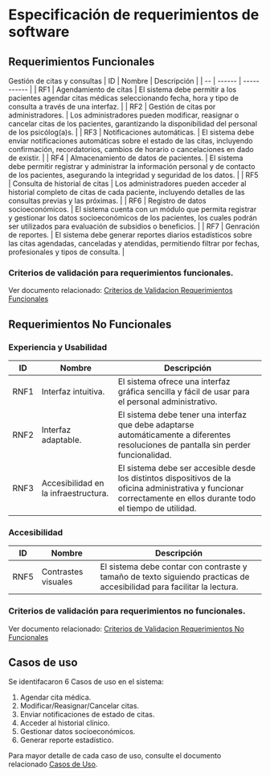 # Especificación de requerimientos de software

## Requerimientos Funcionales
Gestión de citas y consultas
| ID | Nombre | Descripción |
| -- | ------ | ----------- |
| RF1 | Agendamiento de citas | El sistema debe permitir a los pacientes agendar citas médicas seleccionando fecha, hora y tipo de consulta a través de una interfaz. |
| RF2 | Gestión de citas por administradores. | Los administradores pueden modificar, reasignar o cancelar citas de los pacientes, garantizando la disponibilidad del personal de los psicólog(a)s. |
| RF3 | Notificaciones automáticas. | El sistema debe enviar notificaciones automáticas sobre el estado de las citas, incluyendo confirmación, recordatorios, cambios de horario o cancelaciones en dado de existir. |
| RF4 | Almacenamiento de datos de pacientes. | El sistema debe permitir registrar y administrar la información personal y de contacto de los pacientes, asegurando la integridad y seguridad de los datos. |
| RF5 | Consulta de historial de citas | Los administradores pueden acceder al historial completo de citas de cada paciente, incluyendo detalles de las consultas previas y las próximas. |
| RF6 | Registro de datos socioeconómicos. | El sistema cuenta con un módulo que permita registrar y gestionar los datos socioeconómicos de los pacientes, los cuales podrán ser utilizados para evaluación de subsidios o beneficios. |
| RF7 | Genración de reportes. | El sistema debe generar reportes diarios estadísticos sobre las citas agendadas, canceladas y atendidas, permitiendo filtrar por fechas, profesionales y tipos de consulta. |

### Criterios de validación para requerimientos funcionales.
Ver documento relacionado: [Criterios de Validacion Requerimientos Funcionales](Criterios_Validacion_Funcionales.md)
## Requerimientos No Funcionales

### Experiencia y Usabilidad

| ID | Nombre | Descripción |
| -- | ------ | ----------- |
| RNF1 | Interfaz intuitiva. | El sistema ofrece una interfaz gráfica sencilla y fácil de usar para el personal administrativo. |
| RNF2 | Interfaz adaptable. | El sistema debe tener una interfaz que debe adaptarse automáticamente a diferentes resoluciones de pantalla sin perder funcionalidad. |
| RNF3 | Accesibilidad en la infraestructura. |El sistema debe ser accesible desde los distintos dispositivos de la oficina administrativa y funcionar correctamente en ellos durante todo el tiempo de utilidad. |

### Accesibilidad

| ID | Nombre | Descripción |
| -- | ------ | ----------- |
| RNF5 | Contrastes visuales | El sistema debe contar con contraste y tamaño de texto siguiendo practicas de accesibilidad para facilitar la lectura. |

### Criterios de validación para requerimientos no funcionales.
Ver documento relacionado: [Criterios de Validacion Requerimientos No Funcionales](Criterios_Validacion_No_Funcionales.md)


## Casos de uso

Se identifacaron 6 Casos de uso en el sistema:
1. Agendar cita médica.
2. Modificar/Reasignar/Cancelar citas.
3. Enviar notificaciones de estado de citas.
4. Acceder al historial clínico.
5. Gestionar datos socioeconómicos.
6. Generar reporte estadístico.

Para mayor detalle de cada caso de uso, consulte el documento relacionado [Casos de Uso](Casos_De_Uso.md).
